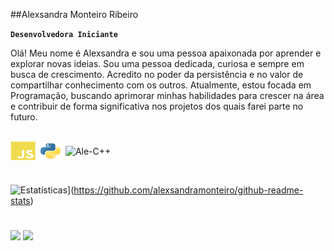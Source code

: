 ##Alexsandra Monteiro Ribeiro 

**`Desenvolvedora Iniciante`**

Olá! Meu nome é Alexsandra e sou uma pessoa apaixonada por aprender e explorar novas ideias. Sou uma pessoa dedicada, curiosa e sempre em busca de crescimento. Acredito no poder da persistência e no valor de compartilhar conhecimento com os outros. Atualmente, estou focada em Programação, buscando aprimorar minhas habilidades para crescer na área e contribuir de forma significativa nos projetos dos quais farei parte no futuro.

<div style="display: inline_block"><br>
  <img align="center" alt="Ale-Js" height="30" width="40" src="https://raw.githubusercontent.com/devicons/devicon/master/icons/javascript/javascript-plain.svg">
  <img align="center" alt="Ale-Python" height="30" width="40" src="https://raw.githubusercontent.com/devicons/devicon/master/icons/python/python-original.svg">
  <img align="center" alt="Ale-C++" height="30" width="40" src="https://img.icons8.com/?size=100&id=40669&format=png&color=000000">
</div>

#
![Estatísticas](https://github-readme-stats.vercel.app/api?username=alexsandramonteiro)](https://github.com/alexsandramonteiro/github-readme-stats)
#

<div> 
  <a href="https://www.instagram.com/alexsandra_6075?igsh=Nm9yN3U0aGh4am55&utm_source=qr" target="_blank"><img src="https://img.shields.io/badge/-Instagram-%23E4405F?style=for-the-badge&logo=instagram&logoColor=white" target="_blank"></a>
  <a href="https://www.linkedin.com/in/alexsandra-monteiro-015238238" target="_blank"><img src="https://img.shields.io/badge/-LinkedIn-%230077B5?style=for-the-badge&logo=linkedin&logoColor=white" target="_blank"></a> 
</div>
